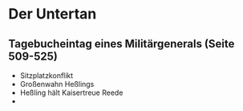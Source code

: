 # Der Untertan

## Tagebucheintag eines Militärgenerals (Seite 509-525)

- Sitzplatzkonflikt
- Großenwahn Heßlings
- Heßling hält Kaisertreue Reede
- 